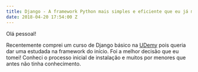 ```yaml
---
title: Django - A framework Python mais simples e eficiente que eu já mexi!
date: 2018-04-20 17:54:00 Z
---
```


Olá pessoal!

Recentemente comprei um curso de Django básico na [UDemy](https://udemy.com) pois queria dar uma estudada na framework do início. Foi a melhor decisão que eu tomei! Conheci o processo inicial de instalação e muitos por menores que antes não tinha conhecimento.